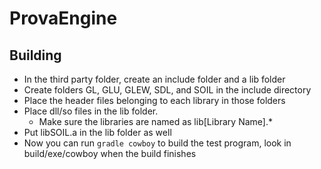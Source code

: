 # ProvaEngine

## Building

* In the third party folder, create an include folder and a lib folder
* Create folders GL, GLU, GLEW, SDL, and SOIL in the include directory
* Place the header files belonging to each library in those folders
* Place dll/so files in the lib folder.
    * Make sure the libraries are named as lib[Library Name].*
* Put libSOIL.a in the lib folder as well
* Now you can run `gradle cowboy` to build the test program, look in build/exe/cowboy when the build finishes